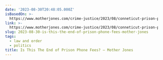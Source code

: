 ```yaml
---
date: '2023-08-30T20:48:05.000Z'
isBasedOn: >-
  https://www.motherjones.com/crime-justice/2023/08/conneticut-prison-phone-fees-securus/
link: >-
  https://www.motherjones.com/crime-justice/2023/08/conneticut-prison-phone-fees-securus/
slug: 2023-08-30-is-this-the-end-of-prison-phone-fees-mother-jones
tags:
  - law and order
  - politics
title: Is This The End of Prison Phone Fees? – Mother Jones
---
```


